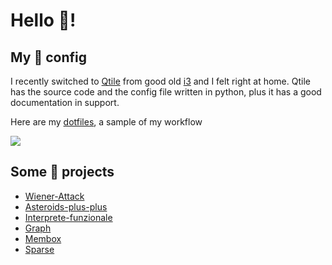 # Hello !




## My  config

I recently switched to [Qtile](http://www.qtile.org/) from good old [i3](https://i3wm.org/) and I felt right at home. Qtile has the source code and the config file written in python, plus it has a good documentation in support.

Here are my [dotfiles](https://github.com/MatteoGiorgi/dotfiles), a sample of my workflow

<img src="https://github.com/MatteoGiorgi/dotfiles/blob/master/qtile/qtile_demo.gif">




## Some  projects

* [Wiener-Attack](https://github.com/MatteoGiorgi/Wiener-Attack)
* [Asteroids-plus-plus](https://github.com/MatteoGiorgi/Asteroids-plus-plus)
* [Interprete-funzionale](https://github.com/MatteoGiorgi/Interprete-funzionale)
* [Graph](https://github.com/MatteoGiorgi/Graph)
* [Membox](https://github.com/MatteoGiorgi/Membox)
* [Sparse](https://github.com/MatteoGiorgi/Sparse)
